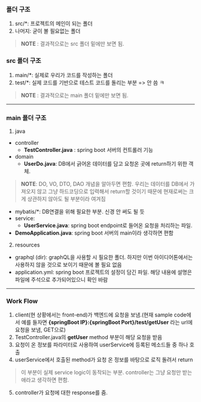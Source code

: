 ### 폴더 구조
1. src/*: 프로젝트의 메인이 되는 폴더
2. 나머지: 굳이 볼 필요없는 폴더
> **NOTE** : 결과적으로는 src 폴더 밑에만 보면 됨. 

### src 폴더 구조
1. main/*: 실제로 우리가 코드를 작성하는 폴더
2. test/*: 실제 코드를 기반으로 테스트 코드를 돌리는 부분 => 안 씀 ㅋ
> **NOTE** : 결과적으로는 main 폴더 밑에만 보면 됨. 

<hr>

### main 폴더 구조
1. java
  - controller
    - **TestController.java** : spring boot 서버의 컨트롤러 기능
  - domain
    - **UserDo.java**: DB에서 긁어온 데이터를 담고 요청온 곳에 return하기 위한 객체. 
>**NOTE**: DO, VO, DTO, DAO 개념을 알아두면 편함. 우리는 데이터를 DB에서 가져오지 않고 그냥 하드코딩으로 입력해서 return할 것이기 때문에 현재로써는 크게 상관하지 않아도 될 부분이라 여겨짐
  - mybatis/*: DB연결을 위해 필요한 부분. 신경 안 써도 될 듯
  - service:
    - **UserService.java**: spring boot endpoint로 들어온 요청을 처리하는 파일.
  - **DemoApplication.java**: spring boot 서버의 main이라 생각하면 편함
2. resources
  - graphql (dir): graphQL을 사용할 시 필요한 폴더. 하지만 이번 아이디어톤에서는 사용하지 않을 것으로 보이기 때문에 볼 필요 없음 
  - application.yml: spring boot 프로젝트의 설정이 담긴 파일. 해당 내용에 설명은 파일에 주석으로 추가되어있으니 확인 바람

<hr>

  ### Work Flow
  1. client(현 상황에서는 front-end)가 백엔드에 요청을 보냄.(현재 sample code에서 예를 들자면 **{springBoot IP}:{springBoot Port}/test/getUser** 라는 url에 요청을 보냄, GET으로)
  2. TestController.java의 **getUser** method 부분이 해당 요청을 받음
  3. 요청이 온 정보를 파라미터로 사용하여 userService에 등록된 메소드들 중 하나 호출
  4. userService에서 호출된 method가 요청 온 정보를 바탕으로 로직 돌려서 return
  >이 부분이 실제 service logic이 동작되는 부분. controller는 그냥 요청만 받는 애라고 생각하면 편함.
  5. controller가 요청에 대한 response를 줌.
